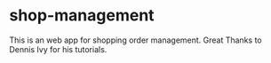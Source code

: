 # shop-management
This is an web app for shopping order management.
Great Thanks to Dennis Ivy for his tutorials.
